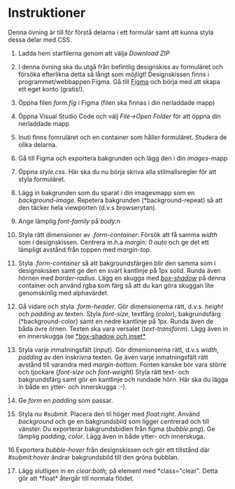 # Instruktioner

Denna övning är till för förstå delarna i ett formulär samt att kunna styla dessa delar med CSS.

1. Ladda hem starfilerna genom att välja _Download ZIP_

2. I denna övning ska du utgå från befintlig designskiss av formuläret och försöka efterlikna detta så långt som möjligt! Designskissen finns i programmet/webbappen Figma. Gå till [Figma](https://www.figma.com) och börja med att skapa ett eget konto (gratis!).

3. Öppna filen _form.fig_ i Figma (filen ska finnas i din nerladdade mapp)

4. Öppna Visual Studio Code och välj _File->Open Folder_ för att öppna din nerladdade mapp

5. Inuti _<body>_ finns fomruläret och en container som håller formuläret. Studera de olika delarna.

6. Gå till Figma och exportera bakgrunden och lägg den i din _images_-mapp

7. Öppna _style.css_. Här ska du nu börja skriva alla stilmallsregler för att styla formuläret.

8. Lägg in bakgrunden som du sparat i din imagesmapp som en _background-image_. Repetera bakgrunden (\*background-repeat) så att den täcker hela viewporten (d.v.s browserytan).

9. Ange lämplig _font-family_ på _body:n_

10. Styla rätt dimensioner av _.form-container_: Försök att få samma _width_ som i designskissen. Centrera m.h.a _margin: 0 auto_ och ge det ett lämpligt avstånd från toppen med _margin-top_.

11. Styla _.form-container_ så att bakgroundsfärgen blir den samma som i designskissen samt ge den en svart kantlinje på 1px solid. Runda även hörnen med _border-radius_. Lägg en skugga med [_box-shadow_](https://css-tricks.com/almanac/properties/b/box-shadow/) på denna container och använd rgba som färg så att du kan göra skuggan lite genomskinlig med alphavärdet.

12. Gå vidare och styla _.form-header_. Gör dimensionerna rätt, d.v.s. _height_ och _padding_ av texten.
    Styla _font-size_, textfärg (_color_), bakgrundsfärg (*background-color) samt en nedre kantlinje på 1px. Runda även de båda övre örnen. Texten ska vara versalet (*text-transform*). Lägg även in en innerskugga (se [*box-shadow och inset\*](https://css-tricks.com/almanac/properties/b/box-shadow/)

13. Styla varje inmatningsfält (_input_). Gör dimenionserna rätt, d.v.s _width_, _padding_ av den inskrivna texten. Ge även varje inmatningsfält rätt avstånd till varandra med _margin-bottom_. Fonten kanske bör vara större och tjockare (_font-size_ och _font-weight_) Styla rätt text- och bakgrundsfärg samt gör en kantlinje och rundade hörn. Här ska du lägga in både en ytter- och innerskugga :-).

14. Ge _form_ en _padding_ som passar.

15. Styla nu _#submit_. Placera den til höger med _float:right_. Använd _background_ och ge en bakgrundsbild som ligger centrerad och till vänster. Du exporterar bakgrundsbidlen från figma (_bubble.png_). Ge lämplig _padding_, _color_. Lägg även in både ytter- och innerskuga.

16.Exportera _bubble-hover_ från designskissen och gör ett tillstånd där _#submit:hover_ ändrar bakgrundsbild till den gröna bubblan.

17. Lägg slutligen in en _clear:both;_ på element med *class="clear". Detta gör att *float\* återgår till normala flödet.
